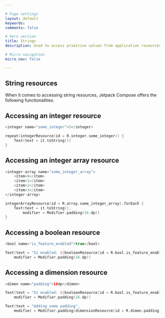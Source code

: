 ```yaml
---

# Page settings
layout: default
keywords:
comments: false

# Hero section
title: Strings
description: Used to access primitive values from application resources. Currently supports integers, booleans and dimension values

# Micro navigation
micro_nav: false

---
```


## String resources

When it comes to accessing string resources, Jetpack Compose offers the following functionalities.

## Accessing an integer resource

```kotlin
<integer name="some_integer">5</integer>

repeat(integerResource(id = R.integer.some_integer)) {
    Text(text = it.toString())
}
```

## Accessing an integer array resource

```kotlin
<integer-array name="some_integer_array">
    <item>0</item>
    <item>1</item>
    <item>2</item>
    <item>3</item>
</integer-array>

integerArrayResource(id = R.array.some_integer_array).forEach {
    Text(text = it.toString(),
        modifier = Modifier.padding(16.dp))
}
```

## Accessing a boolean resource

```kotlin
<bool name="is_feature_enabled">true</bool>

Text(text = "Is enabled: ${booleanResource(id = R.bool.is_feature_enabled)}",
    modifier = Modifier.padding(16.dp))
```

## Accessing a dimension resource

```kotlin
<dimen name="padding">16dp</dimen>

Text(text = "Is enabled: ${booleanResource(id = R.bool.is_feature_enabled)}",
    modifier = Modifier.padding(16.dp))

Text(text = "Adding some padding",
    modifier = Modifier.padding(dimensionResource(id = R.dimen.padding)))
```